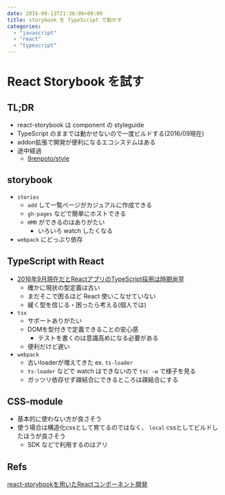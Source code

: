 ```yaml
---
date: 2016-09-13T21:38:08+09:00
title: storybook を TypeScript で動かす
categories:
  - "javascript"
  - "react"
  - "typescript"
---
```


# React Storybook を試す

## TL;DR

- react-storybook は component の styleguide
- TypeScript のままでは動かせないので一度ビルドする(2016/09現在)
- addon拡張で開発が便利になるエコシステムはある
- 途中経過
  - [9renpoto/style](https://github.com/9renpoto/style/tree/aab6f82ccb228a6b56a18223f6f66bf0f3bd78b1)

## storybook

- `stories`
  - `add` して一覧ページがカジュアルに作成できる
  - `gh-pages` などで簡単にホストできる
  - `HMR` ができるのはありがたい
    - いろいろ watch したくなる
- `webpack` にどっぷり依存

## TypeScript with React

- [2016年9月現在だとReactアプリのTypeScript採用は時期尚早](http://gfx.hatenablog.com/entry/2016/09/12/162055)
  - 確かに現状の型定義は古い
  - まだそこで困るほど React 使いこなせていない
  - 緩く型を信じる・困ったら考える(個人では)
- `tsx`
  - サポートありがたい
  - DOMを型付きで定義できることの安心感
    - テストを書くのは意識高めになる必要がある
  - 便利だけど遅い
- `webpack`
  - 古いloaderが増えてきた ex. `ts-loader`
  - `ts-loader` などで watch はできないので `tsc -w` で様子を見る
  - ガッツリ依存せず疎結合にできるところは疎結合にする

## CSS-module

- 基本的に使わない方が良さそう
- 使う場合は構造化cssとして育てるのではなく、 `local` cssとしてビルドしたほうが良さそう
  - SDK などで利用するのはアリ

## Refs

[react-storybookを用いたReactコンポーネント開発](http://developer.hatenastaff.com/entry/2016/04/14/150000)
